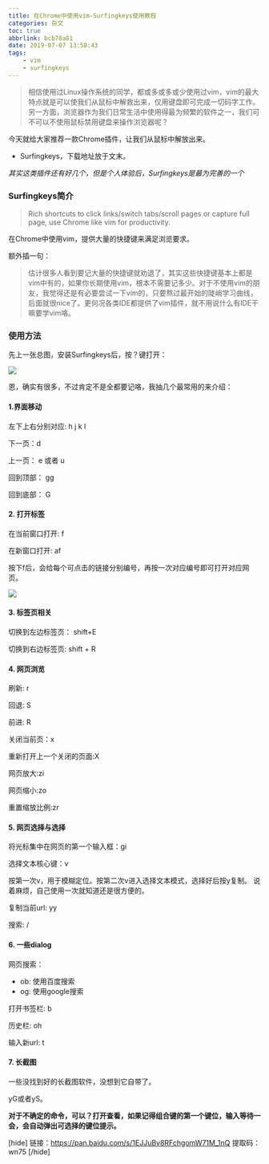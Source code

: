 ```yaml
---
title: 在Chrome中使用vim-Surfingkeys使用教程
categories: 杂文
toc: true
abbrlink: bcb78a81
date: 2019-07-07 13:58:43
tags:
	- vim
	- surfingkeys
---
```


> 相信使用过Linux操作系统的同学，都或多或多或少使用过vim，vim的最大特点就是可以使我们从鼠标中解救出来，仅用键盘即可完成一切码字工作。另一方面，浏览器作为我们日常生活中使用得最为频繁的软件之一，我们可不可以不使用鼠标禁用键盘来操作浏览器呢？

今天就给大家推荐一款Chrome插件，让我们从鼠标中解放出来。

- Surfingkeys，下载地址放于文末。

*其实这类插件还有好几个，但是个人体验后，Surfingkeys是最为完善的一个*
<!-- more -->


### Surfingkeys简介

> Rich shortcuts to click links/switch tabs/scroll pages or capture full page, use Chrome like vim for productivity.

在Chrome中使用vim，提供大量的快捷键来满足浏览要求。

额外插一句：

> 估计很多人看到要记大量的快捷键就劝退了，其实这些快捷键基本上都是vim中有的，如果你长期使用vim，根本不需要记多少。对于不使用vim的朋友，我觉得还是有必要尝试一下vim的，只要熬过最开始的陡峭学习曲线，后面就很nice了。更何况各类IDE都提供了vim插件，就不用说什么有IDE干嘛要学vim咯。

### 使用方法

先上一张总图，安装Surfingkeys后，按？键打开：

![](https://ae01.alicdn.com/kf/HTB1EqVjXAY2gK0jSZFgq6A5OFXa2.jpg)

恩，确实有很多，不过肯定不是全都要记咯，我抽几个最常用的来介绍：

#### 1.界面移动

左下上右分别对应: h j k l

下一页：d

上一页： e 或者 u

回到顶部： gg

回到底部： G

#### 2. 打开标签

在当前窗口打开: f

在新窗口打开: af

按下f后，会给每个可点击的链接分别编号，再按一次对应编号即可打开对应网页。

![](https://ae01.alicdn.com/kf/HTB12lNgXqL7gK0jSZFBq6xZZpXat.jpg)

#### 3. 标签页相关

切换到左边标签页： shift+E

切换到右边标签页: shift + R

#### 4. 网页浏览

刷新: r

回退: S

前进: R

关闭当前页：x

重新打开上一个关闭的页面:X

网页放大:zi

网页缩小:zo

重置缩放比例:zr

#### 5. 网页选择与选择

将光标集中在网页的第一个输入框：gi

选择文本核心键：v

按第一次v，用于模糊定位。按第二次v进入选择文本模式，选择好后按y复制。 说着麻烦，自己使用一次就知道还是很方便的。

复制当前url: yy

搜索: /

#### 6. 一些dialog

网页搜索：

- ob: 使用百度搜索
- og: 使用google搜索

打开书签栏: b

历史栏: oh

输入新url: t

#### 7. 长截图

一些没找到好的长截图软件，没想到它自带了。

yG或者yS。



**对于不确定的命令，可以？打开查看，如果记得组合键的第一个键位，输入等待一会，会自动弹出可选择的键位提示。**

[hide]
链接：https://pan.baidu.com/s/1EJJuBv8RFchgomW71M_1nQ 
提取码：wn75 
[/hide]


